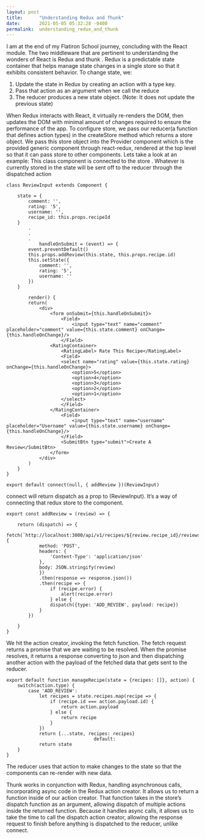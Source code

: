 ```yaml
---
layout: post
title:      "Understanding Redux and Thunk"
date:       2021-05-05 05:32:28 -0400
permalink:  understanding_redux_and_thunk
---
```



I am at the end of my Flatiron School journey, concluding with the React module. The two middleware that are pertinent to understanding the wonders of React is Redux and thunk .
Redux is a predictable state container that helps manage state changes in a single store so that it exhibits consistent behavior. To change state, we:

1. Update the state in Redux by creating an action with a type key.
2. Pass that action as an argument when we call the reduce
3. The reducer produces a new state object. (Note: It does not update the previous state)

When Redux interacts with React, it virtually re-renders the DOM, then updates the DOM with minimal amount of changes required to ensure the performance of the app.
To configure store, we pass our reducer(a function that defines action types) in the createStore method which returns a store object. We pass this store object into the Provider component which is the provided generic component through react-redux, rendered at the top level so that it can pass store to other components.
Lets take a look at an example:
This class component is connected to the store . Whatever is currently stored in the state will be sent off to the reducer through the dispatched action

```
class ReviewInput extends Component {

    state = {
        comment: '',
        rating: '5',
        username: '',
        recipe_id: this.props.recipeId
    }
		.
		.
		.
		    handleOnSubmit = (event) => {
        event.preventDefault()
        this.props.addReview(this.state, this.props.recipe.id)
        this.setState({
            comment: '',
            rating: '5',
            username: ''
        })
    }
		
		render() {
        return(
            <div>
                <form onSubmit={this.handleOnSubmit}>
                    <Field>
                        <input type="text" name="comment" placeholder="comment" value={this.state.comment} onChange={this.handleOnChange}/>
                    </Field>
                <RatingContainer>
                    <RatingLabel> Rate This Recipe</RatingLabel>
                    <Field>
                    <select name="rating" value={this.state.rating} onChange={this.handleOnChange}>
                        <option>5</option>
                        <option>4</option>
                        <option>3</option>
                        <option>2</option>
                        <option>1</option>
                    </select>
                    </Field>
                </RatingContainer>
                    <Field>
                        <input type="text" name="username" placeholder="Username" value={this.state.username} onChange={this.handleOnChange}/>
                    </Field>
                    <SubmitBtn type="submit">Create A Review</SubmitBtn>
                </form>
            </div>
        )
    }
}

export default connect(null, { addReview })(ReviewInput)

```

 

connect will return dispatch as a prop to (ReviewInput). It’s a way of connecting that redux store to the component.

```
export const addReview = (review) => {

    return (dispatch) => {
        fetch(`http://localhost:3000/api/v1/recipes/${review.recipe_id}/reviews`, {
            method: 'POST',
            headers: {
                'Content-Type': 'application/json'
            },
            body: JSON.stringify(review)
            })
            .then(response => response.json())
            .then(recipe => {
                if (recipe.error) {
                    alert(recipe.error)
                } else {
                dispatch({type: 'ADD_REVIEW', payload: recipe})
            }
        })
    
    }
}

```


We hit the action creator, invoking the fetch function. The fetch request returns a promise that we are waiting to be resolved. When the promise resolves, it returns a response converting to json and then dispatching another action with the payload of the fetched data that gets sent to the reducer.

```
export default function manageRecipe(state = {recipes: []}, action) {
    switch(action.type) {
        case 'ADD_REVIEW':
            let recipes = state.recipes.map(recipe => {
                if (recipe.id === action.payload.id) {
                    return action.payload
                } else {
                    return recipe
                }
            })
            return {...state, recipes: recipes}
						        default:
            return state
    }
}
```
The reducer uses that action to make changes to the state so that the components can re-render with new data.

Thunk works in conjunction with Redux, handling asynchronous calls, incorporating async code in the Redux action creator. It allows us to return a function inside of our action creator. That function takes in the store’s dispatch function as an argument, allowing dispatch of multiple actions inside the returned function. Because it handles async calls, it allows us to take the time to call the dispatch action creator, allowing the response request to finish before anything is dispatched to the reducer, unlike connect.
